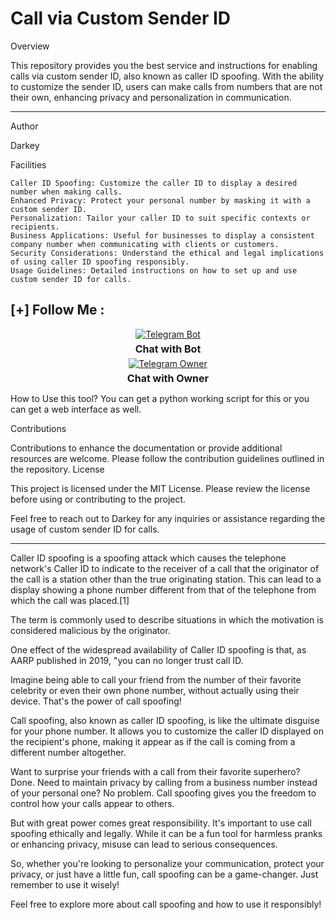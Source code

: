 <h1>Call via Custom Sender ID</h1>
Overview

This repository provides you the best service and instructions for enabling calls via custom sender ID, also known as caller ID spoofing. With the ability to customize the sender ID, users can make calls from numbers that are not their own, enhancing privacy and personalization in communication.
<hr>
Author

Darkey

Facilities

    Caller ID Spoofing: Customize the caller ID to display a desired number when making calls.
    Enhanced Privacy: Protect your personal number by masking it with a custom sender ID.
    Personalization: Tailor your caller ID to suit specific contexts or recipients.
    Business Applications: Useful for businesses to display a consistent company number when communicating with clients or customers.
    Security Considerations: Understand the ethical and legal implications of using caller ID spoofing responsibly.
    Usage Guidelines: Detailed instructions on how to set up and use custom sender ID for calls.



## [+] Follow Me :

<div style="text-align: center;">
  <div>
    <a href="https://t.me/maildark_bot">
      <img src="https://img.shields.io/badge/Chat with Bot-🤖-blue?style=for-the-badge&logo=telegram" alt="Telegram Bot">
    </a>
    <p style="font-weight: bold; font-size: 16px; margin: 5px 0;">Chat with Bot</p>
  </div>
  <div>
    <a href="https://t.me/toolsdark">
      <img src="https://img.shields.io/badge/Chat with Owner-👤-blue?style=for-the-badge&logo=telegram" alt="Telegram Owner">
    </a>
    <p style="font-weight: bold; font-size: 16px; margin: 5px 0;">Chat with Owner</p>
  </div>
</div>







How to Use this tool?
You can get a python working script for this or you can get a web interface as well.


Contributions

Contributions to enhance the documentation or provide additional resources are welcome. Please follow the contribution guidelines outlined in the repository.
License

This project is licensed under the MIT License. Please review the license before using or contributing to the project.

Feel free to reach out to Darkey for any inquiries or assistance regarding the usage of custom sender ID for calls.

<hr>
Caller ID spoofing is a spoofing attack which causes the telephone network's Caller ID to indicate to the receiver of a call that the originator of the call is a station other than the true originating station. This can lead to a display showing a phone number different from that of the telephone from which the call was placed.[1]

The term is commonly used to describe situations in which the motivation is considered malicious by the originator.

One effect of the widespread availability of Caller ID spoofing is that, as AARP published in 2019, "you can no longer trust call ID.




Imagine being able to call your friend from the number of their favorite celebrity or even their own phone number, without actually using their device. That's the power of call spoofing!

Call spoofing, also known as caller ID spoofing, is like the ultimate disguise for your phone number. It allows you to customize the caller ID displayed on the recipient's phone, making it appear as if the call is coming from a different number altogether.

Want to surprise your friends with a call from their favorite superhero? Done. Need to maintain privacy by calling from a business number instead of your personal one? No problem. Call spoofing gives you the freedom to control how your calls appear to others.

But with great power comes great responsibility. It's important to use call spoofing ethically and legally. While it can be a fun tool for harmless pranks or enhancing privacy, misuse can lead to serious consequences.

So, whether you're looking to personalize your communication, protect your privacy, or just have a little fun, call spoofing can be a game-changer. Just remember to use it wisely!

Feel free to explore more about call spoofing and how to use it responsibly!
